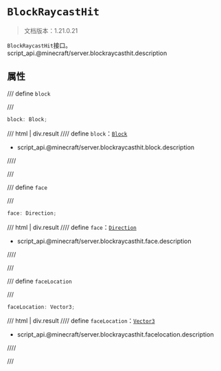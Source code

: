 # `BlockRaycastHit`

> 文档版本：1.21.0.21

`BlockRaycastHit`接口。script_api.@minecraft/server.blockraycasthit.description

## 属性

/// define
`block`


///

```js
block: Block;
```

/// html | div.result
//// define
`block`：[`Block`](./block.md)

- script_api.@minecraft/server.blockraycasthit.block.description


////

///


/// define
`face`


///

```js
face: Direction;
```

/// html | div.result
//// define
`face`：[`Direction`](./direction.md)

- script_api.@minecraft/server.blockraycasthit.face.description


////

///


/// define
`faceLocation`


///

```js
faceLocation: Vector3;
```

/// html | div.result
//// define
`faceLocation`：[`Vector3`](./vector3.md)

- script_api.@minecraft/server.blockraycasthit.facelocation.description


////

///


